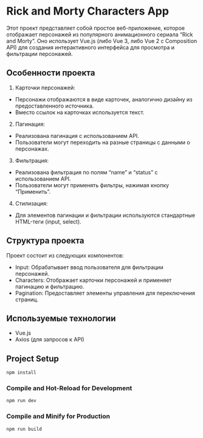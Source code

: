 # Rick and Morty Characters App

Этот проект представляет собой простое веб-приложение, которое отображает персонажей из популярного анимационного сериала “Rick and Morty”. Оно использует Vue.js (либо Vue 3, либо Vue 2 с Composition API) для создания интерактивного интерфейса для просмотра и фильтрации персонажей.

## Особенности проекта

1. Карточки персонажей:
- Персонажи отображаются в виде карточек, аналогично дизайну из предоставленного источника.
- Вместо ссылок на карточках используется текст.

2. Пагинация:
- Реализована пагинация с использованием API.
- Пользователи могут переходить на разные страницы с данными о персонажах.

3. Фильтрация:
- Реализована фильтрация по полям “name” и “status” с использованием API.
- Пользователи могут применять фильтры, нажимая кнопку “Применить”.

4. Стилизация:
- Для элементов пагинации и фильтрации используются стандартные HTML-теги (input, select).

## Структура проекта
Проект состоит из следующих компонентов:

- Input: Обрабатывает ввод пользователя для фильтрации персонажей.
- Characters: Отображает карточки персонажей и применяет пагинацию и фильтрацию.
- Pagination: Предоставляет элементы управления для переключения страниц.

## Используемые технологии
- Vue.js
- Axios (для запросов к API)

## Project Setup

```sh
npm install
```

### Compile and Hot-Reload for Development

```sh
npm run dev
```

### Compile and Minify for Production

```sh
npm run build
```
